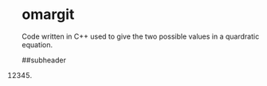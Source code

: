 # omargit

Code written in C++ used to give the two possible values in a quardratic equation.

##subheader

12345.